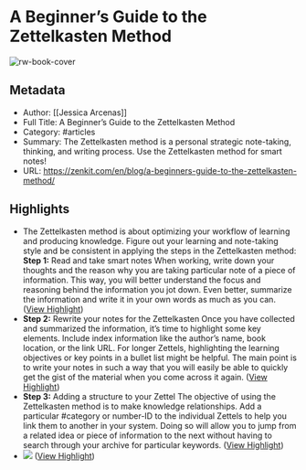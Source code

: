# A Beginner’s Guide to the Zettelkasten Method

![rw-book-cover](https://zenkit.com/wp-content/uploads/2021/04/A-Beginners-Guide-to-the-Zettelkasten-Method.jpg)

## Metadata
- Author: [[Jessica Arcenas]]
- Full Title: A Beginner’s Guide to the Zettelkasten Method
- Category: #articles
- Summary: The Zettelkasten method is a personal strategic note-taking, thinking, and writing process. Use the Zettelkasten method for smart notes!
- URL: https://zenkit.com/en/blog/a-beginners-guide-to-the-zettelkasten-method/

## Highlights
- The Zettelkasten method is about optimizing your workflow of learning and producing knowledge. Figure out your learning and note-taking style and be consistent in applying the steps in the Zettelkasten method:
  **Step 1:** Read and take smart notes
  When working, write down your thoughts and the reason why you are taking particular note of a piece of information. This way, you will better understand the focus and reasoning behind the information you jot down. Even better, summarize the information and write it in your own words as much as you can. ([View Highlight](https://read.readwise.io/read/01h7562x2y61j9813zyvt2yjyf))
- **Step 2:** Rewrite your notes for the Zettelkasten
  Once you have collected and summarized the information, it’s time to highlight some key elements. Include index information like the author’s name, book location, or the link URL. For longer Zettels, highlighting the learning objectives or key points in a bullet list might be helpful. The main point is to write your notes in such a way that you will easily be able to quickly get the gist of the material when you come across it again. ([View Highlight](https://read.readwise.io/read/01h7563rvmqpt7n6nm87t93wn4))
- **Step 3:** Adding a structure to your Zettel
  The objective of using the Zettelkasten method is to make knowledge relationships. Add a particular #category or number-ID to the individual Zettels to help you link them to another in your system. Doing so will allow you to jump from a related idea or piece of information to the next without having to search through your archive for particular keywords. ([View Highlight](https://read.readwise.io/read/01h7565prszvefgj5z3brg8p2v))
- ![](https://zenkit.com/wp-content/uploads/2021/04/Zettelkasten-Steps-1024x727.png) ([View Highlight](https://read.readwise.io/read/01h7567gkhj8yk9t9hz8bevwnz))
